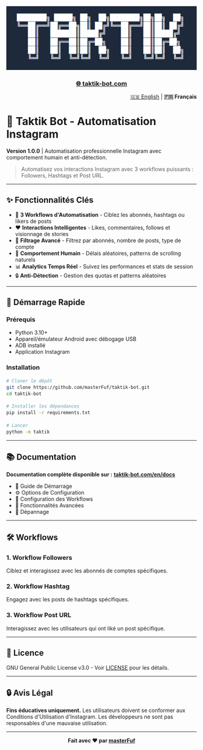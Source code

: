 <div align="center">
  <img src="logo/logo.png" alt="Logo Taktik" width="600"/>
</div>

<div align="center">
  <h3><a href="https://taktik-bot.com/">🌐 taktik-bot.com</a></h3>
</div>

<div align="right">
  <a href="./README.md">🇬🇧 English</a> | <strong>🇫🇷 Français</strong>
</div>

# 🎯 Taktik Bot - Automatisation Instagram

**Version 1.0.0** | Automatisation professionnelle Instagram avec comportement humain et anti-détection.

> Automatisez vos interactions Instagram avec 3 workflows puissants : Followers, Hashtags et Post URL.

---

## ✨ Fonctionnalités Clés

- 🤖 **3 Workflows d'Automatisation** - Ciblez les abonnés, hashtags ou likers de posts
- ❤️ **Interactions Intelligentes** - Likes, commentaires, follows et visionnage de stories
- 🎯 **Filtrage Avancé** - Filtrez par abonnés, nombre de posts, type de compte
- 🧠 **Comportement Humain** - Délais aléatoires, patterns de scrolling naturels
- 📊 **Analytics Temps Réel** - Suivez les performances et stats de session
- 🔒 **Anti-Détection** - Gestion des quotas et patterns aléatoires

---

## 🚀 Démarrage Rapide

### Prérequis
- Python 3.10+
- Appareil/émulateur Android avec débogage USB
- ADB installé
- Application Instagram

### Installation

```bash
# Cloner le dépôt
git clone https://github.com/masterFuf/taktik-bot.git
cd taktik-bot

# Installer les dépendances
pip install -r requirements.txt

# Lancer
python -m taktik
```

---

## 📚 Documentation

**Documentation complète disponible sur :** **[taktik-bot.com/en/docs](https://taktik-bot.com/en/docs)**

- 📖 Guide de Démarrage
- ⚙️ Options de Configuration
- 🔧 Configuration des Workflows
- 🎯 Fonctionnalités Avancées
- 🐛 Dépannage

---

## 🛠️ Workflows

### 1. Workflow Followers
Ciblez et interagissez avec les abonnés de comptes spécifiques.

### 2. Workflow Hashtag  
Engagez avec les posts de hashtags spécifiques.

### 3. Workflow Post URL
Interagissez avec les utilisateurs qui ont liké un post spécifique.

---

## 📄 Licence

GNU General Public License v3.0 - Voir [LICENSE](LICENSE) pour les détails.

---

## 🔒 Avis Légal

**Fins éducatives uniquement.** Les utilisateurs doivent se conformer aux Conditions d'Utilisation d'Instagram. Les développeurs ne sont pas responsables d'une mauvaise utilisation.

---

<div align="center">
  <strong>Fait avec ❤️ par <a href="https://github.com/masterFuf">masterFuf</a></strong>
</div>
